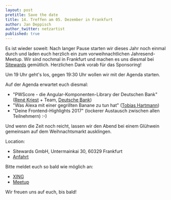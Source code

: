 ```yaml
---
layout: post
pretitle: Save the date
title: 14. Treffen am 05. Dezember in Frankfurt
author: Jan Deppisch
author_twitter: netzartist
published: true
---
```


Es ist wieder soweit: Nach langer Pause starten wir dieses Jahr noch einmal durch und laden euch herzlich ein zum vorweihnachtlichen Jahresend-Meetup. Wir sind nochmal in Frankfurt und machen es uns diesmal bei [Sitewards](https://www.sitewards.com/) gemütlich. Herzlichen Dank vorab für das Sponsoring!

Um 19 Uhr geht's los, gegen 19:30 Uhr wollen wir mit der Agenda starten.

Auf der Agenda erwartet euch diesmal:
- "PWScore - die Angular-Komponenten-Library der Deutschen Bank" ([René Kriest](https://twitter.com/ReneKriest) + Team, [Deutsche Bank](https://twitter.com/DeutscheBankAG))
- "Was Alexa mit einer gegrillten Banane zu tun hat" ([Tobias Hartmann](https://twitter.com/ToH_82))
- "Deine Frontend-Highlights 2017" (lockerer Austausch zwischen allen Teilnehmern) :-)

Und wenn die Zeit noch reicht, lassen wir den Abend bei einem Glühwein gemeinsam auf dem Weihnachtsmarkt ausklingen.

Location:
- Sitewards GmbH, Untermainkai 30, 60329 Frankfurt
- [Anfahrt](https://goo.gl/maps/ZFsFy8aUZrK2)

Bitte meldet euch so bald wie möglich an:
- [XING](https://www.xing.com/events/frontend-rheinmain-meetup-sitewards-1881637)
- [Meetup](https://www.meetup.com/de-DE/frontend_rm/events/245138806/)

Wir freuen uns auf euch, bis bald! 
